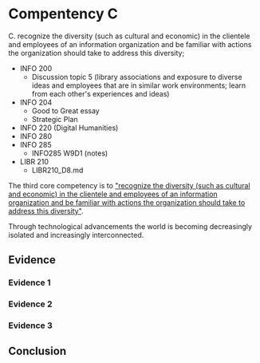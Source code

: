 # Compentency C

C. recognize the diversity (such as cultural and economic) in the clientele and employees of an information organization and be familiar with actions the organization should take to address this diversity;

- INFO 200
    - Discussion topic 5 (library associations and exposure to diverse ideas and employees that are in similar work environments; learn from each other's experiences and ideas)
- INFO 204
    - Good to Great essay
    - Strategic Plan
- INFO 220 (Digital Humanities)
- INFO 280
- INFO 285
    - INFO285 W9D1 (notes)
- LIBR 210
    - LIBR210\_D8.md


The third core competency is to ["recognize the diversity (such as cultural and economic) in the clientele and employees of an information organization and be familiar with actions the organization should take to address this diversity"](http://ischool.sjsu.edu/current-students/courses/core-competencies).

Through technological advancements the world is becoming decreasingly isolated and increasingly interconnected.

## Evidence

### Evidence 1

### Evidence 2

### Evidence 3

## Conclusion

